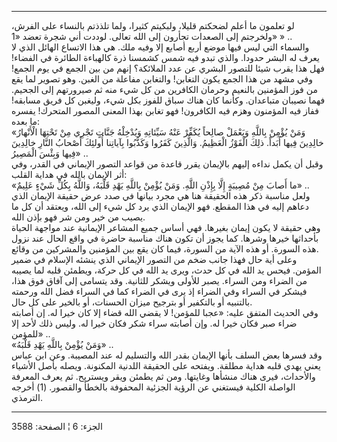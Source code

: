------------------------------------------------------------------------

لو تعلمون ما أعلم لضحكتم قليلا، ولبكيتم كثيرا، ولما تلذذتم بالنساء على
الفرش، ولخرجتم إلى الصعدات تجأرون إلى الله تعالى. لوددت أني شجرة تعضد
«1» » ..  
والسماء التي ليس فيها موضع أربع أصابع إلا وفيه ملك. هي هذا الاتساع
الهائل الذي لا يعرف له البشر حدودا. والذي تبدو فيه شمس كشمسنا ذرة
كالهباءة الطائرة في الفضاء! فهل هذا يقرب شيئا للتصور البشري عن عدد
الملائكة؟ إنهم من بين الجمع في يوم الجمع! وفي مشهد من هذا الجمع يكون
التغابن! والتغابن مفاعلة من الغبن. وهو تصوير لما يقع من فوز المؤمنين
بالنعيم وحرمان الكافرين من كل شيء منه ثم صيرورتهم إلى الجحيم. فهما
نصيبان متباعدان. وكأنما كان هناك سباق للفوز بكل شيء، وليغبن كل فريق
مسابقه! ففاز فيه المؤمنون وهزم فيه الكافرون! فهو تغابن بهذا المعنى
المصور المتحرك! يفسره ما بعده:  
«وَمَنْ يُؤْمِنْ بِاللَّهِ وَيَعْمَلْ صالِحاً يُكَفِّرْ عَنْهُ سَيِّئاتِهِ وَيُدْخِلْهُ جَنَّاتٍ تَجْرِي مِنْ تَحْتِهَا
الْأَنْهارُ خالِدِينَ فِيها أَبَداً. ذلِكَ الْفَوْزُ الْعَظِيمُ. وَالَّذِينَ كَفَرُوا وَكَذَّبُوا بِآياتِنا
أُولئِكَ أَصْحابُ النَّارِ خالِدِينَ فِيها وَبِئْسَ الْمَصِيرُ» ..  
وقبل أن يكمل نداءه إليهم بالإيمان يقرر قاعدة من قواعد التصور الإيماني في
القدر، وفي أثر الإيمان بالله في هداية القلب:  
«ما أَصابَ مِنْ مُصِيبَةٍ إِلَّا بِإِذْنِ اللَّهِ. وَمَنْ يُؤْمِنْ بِاللَّهِ يَهْدِ قَلْبَهُ، وَاللَّهُ بِكُلِّ شَيْءٍ
عَلِيمٌ» ..  
ولعل مناسبة ذكر هذه الحقيقة هنا هي مجرد بيانها في صدد عرض حقيقة الإيمان
الذي دعاهم إليه في هذا المقطع. فهو الإيمان الذي يرد كل شيء إلى الله،
ويعتقد أن كل ما يصيب من خير ومن شر فهو بإذن الله.  
وهي حقيقة لا يكون إيمان بغيرها. فهي أساس جميع المشاعر الإيمانية عند
مواجهة الحياة بأحداثها خيرها وشرها. كما يجوز أن تكون هناك مناسبة حاضرة
في واقع الحال عند نزول هذه السورة. أو هذه الآية من السورة، فيما كان يقع
بين المؤمنين والمشركين من وقائع.  
وعلى أية حال فهذا جانب ضخم من التصور الإيماني الذي ينشئه الإسلام في ضمير
المؤمن. فيحس يد الله في كل حدث، ويرى يد الله في كل حركة، ويطمئن قلبه لما
يصيبه من الضراء ومن السراء. يصبر للأولى ويشكر للثانية. وقد يتسامى إلى
آفاق فوق هذا، فيشكر في السراء وفي الضراء إذ يرى في الضراء كما في السراء
فضل الله ورحمته بالتنبيه أو بالتكفير أو بترجيح ميزان الحسنات، أو بالخير
على كل حال.  
وفي الحديث المتفق عليه: «عجبا للمؤمن! لا يقضي الله قضاء إلا كان خيرا له.
إن أصابته ضراء صبر فكان خيرا له. وإن أصابته سراء شكر فكان خيرا له. وليس
ذلك لأحد إلا للمؤمن» ..  
«وَمَنْ يُؤْمِنْ بِاللَّهِ يَهْدِ قَلْبَهُ» ..  
وقد فسرها بعض السلف بأنها الإيمان بقدر الله والتسليم له عند المصيبة. وعن
ابن عباس يعني يهدي قلبه هداية مطلقة. ويفتحه على الحقيقة اللدنية
المكنونة. ويصله بأصل الأشياء والأحداث، فيرى هناك منشأها وغايتها. ومن ثم
يطمئن ويقر ويستريح. ثم يعرف المعرفة الواصلة الكلية فيستغني عن الرؤية
الجزئية المحفوفة بالخطأ والقصور. (1) أخرجه الترمذي.

------------------------------------------------------------------------

الجزء: 6 ¦ الصفحة: 3588
